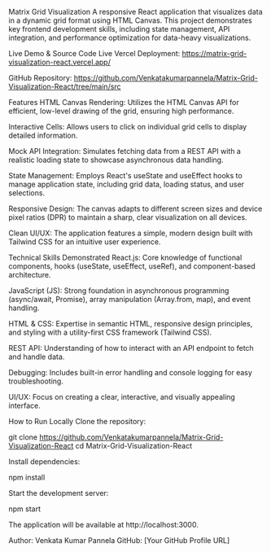 Matrix Grid Visualization
A responsive React application that visualizes data in a dynamic grid format using HTML Canvas. This project demonstrates key frontend development skills, including state management, API integration, and performance optimization for data-heavy visualizations.

Live Demo & Source Code
Live Vercel Deployment: https://matrix-grid-visualization-react.vercel.app/

GitHub Repository: https://github.com/Venkatakumarpannela/Matrix-Grid-Visualization-React/tree/main/src

Features
HTML Canvas Rendering: Utilizes the HTML Canvas API for efficient, low-level drawing of the grid, ensuring high performance.

Interactive Cells: Allows users to click on individual grid cells to display detailed information.

Mock API Integration: Simulates fetching data from a REST API with a realistic loading state to showcase asynchronous data handling.

State Management: Employs React's useState and useEffect hooks to manage application state, including grid data, loading status, and user selections.

Responsive Design: The canvas adapts to different screen sizes and device pixel ratios (DPR) to maintain a sharp, clear visualization on all devices.

Clean UI/UX: The application features a simple, modern design built with Tailwind CSS for an intuitive user experience.

Technical Skills Demonstrated
React.js: Core knowledge of functional components, hooks (useState, useEffect, useRef), and component-based architecture.

JavaScript (JS): Strong foundation in asynchronous programming (async/await, Promise), array manipulation (Array.from, map), and event handling.

HTML & CSS: Expertise in semantic HTML, responsive design principles, and styling with a utility-first CSS framework (Tailwind CSS).

REST API: Understanding of how to interact with an API endpoint to fetch and handle data.

Debugging: Includes built-in error handling and console logging for easy troubleshooting.

UI/UX: Focus on creating a clear, interactive, and visually appealing interface.

How to Run Locally
Clone the repository:

git clone https://github.com/Venkatakumarpannela/Matrix-Grid-Visualization-React
cd Matrix-Grid-Visualization-React

Install dependencies:

npm install

Start the development server:

npm start

The application will be available at http://localhost:3000.

Author: Venkata Kumar Pannela
GitHub: [Your GitHub Profile URL]